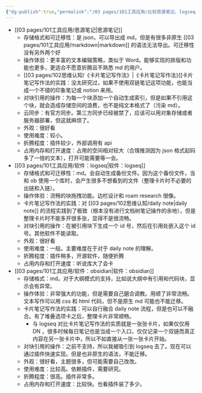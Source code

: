 ```yaml
---
{"dg-publish":true,"permalink":"/03 pages/101工具应用/比较思源笔记、logseq、obsidian/","tags":["软件"],"created":"2024-11-30T20:57:16.947+08:00","updated":"2025-03-02T20:22:36.591+08:00"}
---
```



- [[03 pages/101工具应用/思源笔记\|思源笔记]]
	- 存储格式和可迁移性：是 json，可以导出成 md，但是有很多非原生 [[03 pages/101工具应用/markdown\|markdown]] 的语法无法导出。可迁移性没有另外两个好
	- 操作体验：更丰富的文本编辑策略，类似于 Word。能够实现的排版和功能也更多，更适合不愿意折腾且不熟悉 md 的用户。
	- [[03 pages/102思维认知/《卡片笔记写作法》\|《卡片笔记写作法》]]卡片笔记写作法的实践：没太研究过，如果不使用双链笔记这项功能，也能当成一个不错的印象笔记或 notion 来用。
	- 对块引用的操作：为每一个块添加一个自动生成索引，但是如果不引用这个块，就会造成存储空间的浪费，也不是纯文本格式了（污染 md）。
	- 云同步：有官方同步。第三方同步已经被禁了，应该可以用对象存储或者服务器部署，但这就麻烦了。
	- 外观：很好看
	- 使用难度：较小。
	- 折腾程度：插件较少，外部调用有 api
	- 占用内存和打开速度：占用的空间相对较大（合理推测因为 json 格式起码多了一倍的文本），打开可能需要等一会。
- [[03 pages/101工具应用/软件：logseq\|软件：logseq]]
	- 存储格式和可迁移性：md。会自动生成备份文件。因为这个备份文件，当和 ob 使用一个库时，会产生很多不想看到的文件（整理卡片时不必要的出链和入链）。
	- 操作体验：流畅的块拖拽功能。边栏设计和 roam research 很像。
	- 卡片笔记写作法的实践：对 [[03 pages/102思维认知/daily note\|daily note]] 的流程实践到了极致（根本没有进行文档树笔记操作的余地），但是整理卡片时不能多开很多张，显得不是很流畅。
	- 对块引用的操作：在被引用块下生成一个 id 号，然后在引用处嵌入这个 id 号。其他软件不能读取。
	- 外观：很好看
	- 使用难度：一般。主要难度在于对于 daily note 的理解。
	- 折腾程度：插件稍多，开源软件，随便折腾
	- 占用内存和打开速度：听说库大了会卡
-  [[03 pages/101工具应用/软件：obsidian\|软件：obsidian]]
	- 存储格式：md。对于大纲模式的支持，比如说大纲中有引用和代码块，显示会有异常。
	- 操作体验：非常强大的功能，但是需要自己磨合调教。用顺了非常流畅。文本写作可以用 css 和 html 代码，但不是原生 md 可能也不能迁移。
	- 卡片笔记写作法的实践：可以自行融合 daily note 流程，但是也可以不融合。有了堆叠选项卡之后，整理卡片非常顺畅。
		- 与 logseq 对比卡片笔记写作法的实质就是一张张卡片，如果仅仅用 DN ，很多时候每日笔记也是当成一个入口，仅仅记录一个双链而真正内容在另一张卡片中，所以不如直接从一张一张卡片开始。
	- 对块引用的操作：之前不支持，所以我被吸引到 logseq 去了。现在可以通过插件快速实现。但是也非原生的语法，不能迁移。
	- 外观：很好看，主题很多，但可能需要自己改改。
	- 使用难度：比较高。依赖插件，需要研究。
	- 折腾程度：很高。插件非常多。
	- 占用内存和打开速度：比较快。也看插件装了多少。